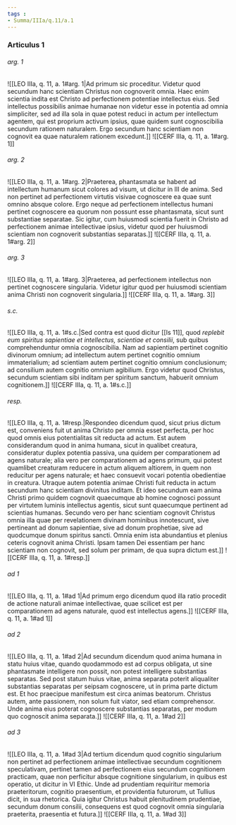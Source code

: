 ```yaml
---
tags : 
- Summa/IIIa/q.11/a.1
---
```


### Articulus 1

###### arg. 1
![[LEO IIIa, q. 11, a. 1#arg. 1|Ad primum sic proceditur. Videtur quod secundum hanc scientiam Christus non cognoverit omnia. Haec enim scientia indita est Christo ad perfectionem potentiae intellectus eius. Sed intellectus possibilis animae humanae non videtur esse in potentia ad omnia simpliciter, sed ad illa sola in quae potest reduci in actum per intellectum agentem, qui est proprium activum ipsius, quae quidem sunt cognoscibilia secundum rationem naturalem. Ergo secundum hanc scientiam non cognovit ea quae naturalem rationem excedunt.]]
![[CERF IIIa, q. 11, a. 1#arg. 1]]

###### arg. 2
![[LEO IIIa, q. 11, a. 1#arg. 2|Praeterea, phantasmata se habent ad intellectum humanum sicut colores ad visum, ut dicitur in III de anima. Sed non pertinet ad perfectionem virtutis visivae cognoscere ea quae sunt omnino absque colore. Ergo neque ad perfectionem intellectus humani pertinet cognoscere ea quorum non possunt esse phantasmata, sicut sunt substantiae separatae. Sic igitur, cum huiusmodi scientia fuerit in Christo ad perfectionem animae intellectivae ipsius, videtur quod per huiusmodi scientiam non cognoverit substantias separatas.]]
![[CERF IIIa, q. 11, a. 1#arg. 2]]

###### arg. 3
![[LEO IIIa, q. 11, a. 1#arg. 3|Praeterea, ad perfectionem intellectus non pertinet cognoscere singularia. Videtur igitur quod per huiusmodi scientiam anima Christi non cognoverit singularia.]]
![[CERF IIIa, q. 11, a. 1#arg. 3]]

###### s.c.
![[LEO IIIa, q. 11, a. 1#s.c.|Sed contra est quod dicitur [[Is 11]], quod *replebit eum spiritus sapientiae et intellectus, scientiae et consilii*, sub quibus comprehenduntur omnia cognoscibilia. Nam ad sapientiam pertinet cognitio divinorum omnium; ad intellectum autem pertinet cognitio omnium immaterialium; ad scientiam autem pertinet cognitio omnium conclusionum; ad consilium autem cognitio omnium agibilium. Ergo videtur quod Christus, secundum scientiam sibi inditam per spiritum sanctum, habuerit omnium cognitionem.]]
![[CERF IIIa, q. 11, a. 1#s.c.]]

###### resp.
![[LEO IIIa, q. 11, a. 1#resp.|Respondeo dicendum quod, sicut prius dictum est, conveniens fuit ut anima Christo per omnia esset perfecta, per hoc quod omnis eius potentialitas sit reducta ad actum. Est autem considerandum quod in anima humana, sicut in qualibet creatura, consideratur duplex potentia passiva, una quidem per comparationem ad agens naturale; alia vero per comparationem ad agens primum, qui potest quamlibet creaturam reducere in actum aliquem altiorem, in quem non reducitur per agens naturale; et haec consuevit vocari potentia obedientiae in creatura. Utraque autem potentia animae Christi fuit reducta in actum secundum hanc scientiam divinitus inditam. Et ideo secundum eam anima Christi primo quidem cognovit quaecumque ab homine cognosci possunt per virtutem luminis intellectus agentis, sicut sunt quaecumque pertinent ad scientias humanas. Secundo vero per hanc scientiam cognovit Christus omnia illa quae per revelationem divinam hominibus innotescunt, sive pertineant ad donum sapientiae, sive ad donum prophetiae, sive ad quodcumque donum spiritus sancti. Omnia enim ista abundantius et plenius ceteris cognovit anima Christi. Ipsam tamen Dei essentiam per hanc scientiam non cognovit, sed solum per primam, de qua supra dictum est.]]
![[CERF IIIa, q. 11, a. 1#resp.]]

###### ad 1
![[LEO IIIa, q. 11, a. 1#ad 1|Ad primum ergo dicendum quod illa ratio procedit de actione naturali animae intellectivae, quae scilicet est per comparationem ad agens naturale, quod est intellectus agens.]]
![[CERF IIIa, q. 11, a. 1#ad 1]]

###### ad 2
![[LEO IIIa, q. 11, a. 1#ad 2|Ad secundum dicendum quod anima humana in statu huius vitae, quando quodammodo est ad corpus obligata, ut sine phantasmate intelligere non possit, non potest intelligere substantias separatas. Sed post statum huius vitae, anima separata poterit aliqualiter substantias separatas per seipsam cognoscere, ut in prima parte dictum est. Et hoc praecipue manifestum est circa animas beatorum. Christus autem, ante passionem, non solum fuit viator, sed etiam comprehensor. Unde anima eius poterat cognoscere substantias separatas, per modum quo cognoscit anima separata.]]
![[CERF IIIa, q. 11, a. 1#ad 2]]

###### ad 3
![[LEO IIIa, q. 11, a. 1#ad 3|Ad tertium dicendum quod cognitio singularium non pertinet ad perfectionem animae intellectivae secundum cognitionem speculativam, pertinet tamen ad perfectionem eius secundum cognitionem practicam, quae non perficitur absque cognitione singularium, in quibus est operatio, ut dicitur in VI Ethic. Unde ad prudentiam requiritur memoria praeteritorum, cognitio praesentium, et providentia futurorum, ut Tullius dicit, in sua rhetorica. Quia igitur Christus habuit plenitudinem prudentiae, secundum donum consilii, consequens est quod cognovit omnia singularia praeterita, praesentia et futura.]]
![[CERF IIIa, q. 11, a. 1#ad 3]]

